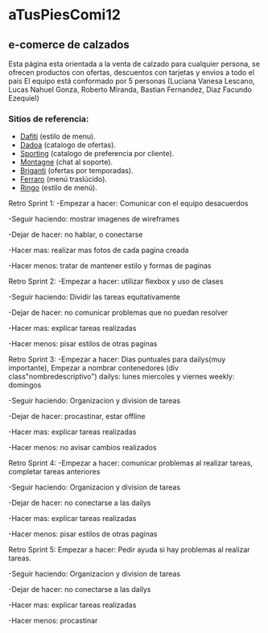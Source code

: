 # aTusPiesComi12
## e-comerce de calzados
Esta página esta orientada a la venta de calzado para cualquier persona, se ofrecen productos con ofertas, descuentos con tarjetas y envios a todo el pais
El equipo está conformado por 5 personas (Luciana Vanesa Lescano, Lucas Nahuel Gonza, Roberto Miranda, Bastian Fernandez, Diaz Facundo Ezequiel)
### Sitios de referencia:
- [Dafiti](dafiti.com.ar "dafiti.com.ar") (estilo de menu).
- [Dadoa](dadoa.com.ar "dadoa") (catalogo de ofertas).
- [Sporting](sporting.com.ar "Sporting") (catalogo de preferencia por cliente).
- [Montagne](montagne.com.ar "Montagne") (chat al soporte).
- [Briganti](briganti.com.ar "Briganti") (ofertas por temporadas).
- [Ferraro](Ferraro.com.ar "Ferraro") (menú traslúcido).
- [Ringo](Ringo.com.ar "Ringo") (estilo de menú).


Retro Sprint 1:
-Empezar a hacer: Comunicar con el equipo desacuerdos

-Seguir haciendo: mostrar imagenes de wireframes

-Dejar de hacer: no hablar, o conectarse

-Hacer mas: realizar mas fotos de cada pagina creada

-Hacer menos: tratar de mantener estilo y formas de paginas

Retro Sprint 2:
-Empezar a hacer: utilizar flexbox y uso de clases

-Seguir haciendo: Dividir las tareas equitativamente

-Dejar de hacer: no comunicar problemas que no puedan resolver

-Hacer mas: explicar tareas realizadas

-Hacer menos: pisar estilos de otras paginas

Retro Sprint 3:
-Empezar a hacer: Dias puntuales para dailys(muy importante),
Empezar a nombrar contenedores  (div class"nombredescriptivo")
dailys: lunes miercoles y viernes
weekly: domingos

-Seguir haciendo: Organizacion y division de tareas

-Dejar de hacer: procastinar, estar offline

-Hacer mas: explicar tareas realizadas

-Hacer menos: no avisar cambios realizados

Retro Sprint 4:
-Empezar a hacer: comunicar problemas al realizar tareas, completar tareas anteriores

-Seguir haciendo: Organizacion y division de tareas

-Dejar de hacer: no conectarse a las dailys

-Hacer mas: explicar tareas realizadas

-Hacer menos: pisar estilos de otras paginas


Retro Sprint 5:
Empezar a hacer: Pedir ayuda si hay problemas al realizar tareas.

-Seguir haciendo: Organizacion y division de tareas

-Dejar de hacer: no conectarse a las dailys

-Hacer mas: explicar tareas realizadas

-Hacer menos: procastinar